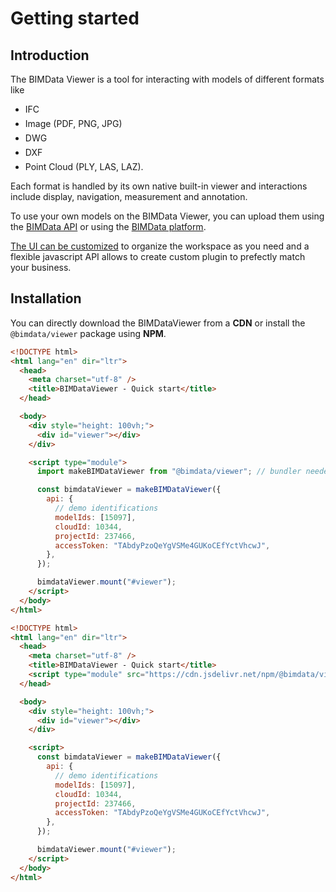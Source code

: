 # Getting started

## Introduction

The BIMData Viewer is a tool for interacting with models of different formats like
- <div style="align-items: center; display: flex; gap: 12px; margin-bottom: 6px;"><BIMDataIconFileIfc /> IFC </div>
- <div style="align-items: center; display: flex; gap: 12px; margin-bottom: 6px;"><BIMDataIconFilePlan /> Image (PDF, PNG, JPG) </div>
- <div style="align-items: center; display: flex; gap: 12px; margin-bottom: 6px;"><BIMDataIconFileDwg /> DWG </div>
- <div style="align-items: center; display: flex; gap: 12px; margin-bottom: 6px;"><BIMDataIconFileDxf /> DXF </div>
- <div style="align-items: center; display: flex; gap: 12px; margin-bottom: 6px;"><BIMDataIconFilePointCloud /> Point Cloud (PLY, LAS, LAZ). </div>

Each format is handled by its own native built-in viewer and interactions include display, navigation, measurement and annotation.

To use your own models on the BIMData Viewer, you can upload them using the [BIMData API](/api/introduction/overview.html) or using the [BIMData platform](https://platform.bimdata.io/).

[The UI can be customized](/viewer/customize_the_ui.html) to organize the workspace as you need and a flexible javascript API allows to create custom plugin to prefectly match your business.

<ViewerMainPage />

## Installation

You can directly download the BIMDataViewer from a **CDN** or install the `@bimdata/viewer` package using **NPM**.

<code-group>

<code-block title="NPM" active>

```html
<!DOCTYPE html>
<html lang="en" dir="ltr">
  <head>
    <meta charset="utf-8" />
    <title>BIMDataViewer - Quick start</title>
  </head>

  <body>
    <div style="height: 100vh;">
      <div id="viewer"></div>
    </div>

    <script type="module">
      import makeBIMDataViewer from "@bimdata/viewer"; // bundler needed

      const bimdataViewer = makeBIMDataViewer({
        api: {
          // demo identifications
          modelIds: [15097],
          cloudId: 10344,
          projectId: 237466,
          accessToken: "TAbdyPzoQeYgVSMe4GUKoCEfYctVhcwJ",
        },
      });

      bimdataViewer.mount("#viewer");
    </script>
  </body>
</html>
```
</code-block>

<code-block title="CDN">

```html
<!DOCTYPE html>
<html lang="en" dir="ltr">
  <head>
    <meta charset="utf-8" />
    <title>BIMDataViewer - Quick start</title>
    <script type="module" src="https://cdn.jsdelivr.net/npm/@bimdata/viewer@2.0.0-beta.14"></script>
  </head>

  <body>
    <div style="height: 100vh;">
      <div id="viewer"></div>
    </div>

    <script>
      const bimdataViewer = makeBIMDataViewer({
        api: {
          // demo identifications
          modelIds: [15097],
          cloudId: 10344,
          projectId: 237466,
          accessToken: "TAbdyPzoQeYgVSMe4GUKoCEfYctVhcwJ",
        },
      });

      bimdataViewer.mount("#viewer");
    </script>
  </body>
</html>
```
</code-block>

</code-group>
